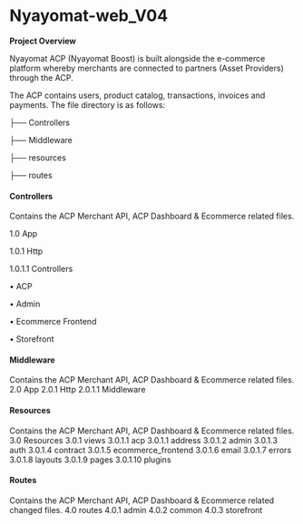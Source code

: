 # Nyayomat-web_V04

**Project Overview**

Nyayomat ACP (Nyayomat Boost) is built alongside the e-commerce platform whereby merchants are connected to partners (Asset Providers) through the ACP. 

The ACP contains users, product catalog, transactions, invoices and payments. The file directory is as follows: 

├── Controllers

├── Middleware

├── resources

├── routes

#### **Controllers**

Contains the ACP Merchant API, ACP Dashboard & Ecommerce related files.

1.0	App

1.0.1 Http

1.0.1.1 Controllers

•	ACP

•	Admin

•	Ecommerce Frontend

•	Storefront

#### **Middleware**
Contains the ACP Merchant API, ACP Dashboard & Ecommerce related files.
2.0	App
2.0.1	Http
2.0.1.1	Middleware

#### **Resources** 
Contains the ACP Merchant API, ACP Dashboard & Ecommerce related files.
3.0	Resources
3.0.1	views
3.0.1.1	acp
3.0.1.1	address
3.0.1.2	admin
3.0.1.3	auth
3.0.1.4	contract
3.0.1.5	ecommerce_frontend
3.0.1.6	email
3.0.1.7	errors
3.0.1.8	layouts
3.0.1.9	pages
3.0.1.10	plugins

#### **Routes** 
Contains the ACP Merchant API, ACP Dashboard & Ecommerce related changed files.
4.0	routes
4.0.1	admin
4.0.2	common
4.0.3	storefront

